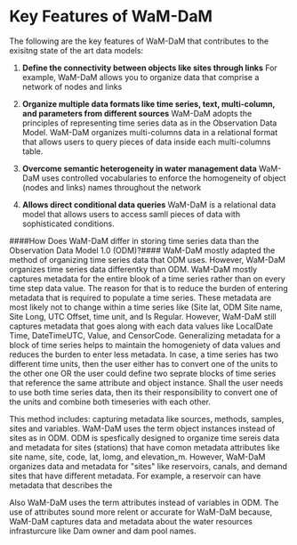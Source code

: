 Key Features of WaM-DaM 
=======================

The following are the key features of WaM-DaM that contributes to the exisitng state of the art data models:

1. **Define the connectivity between objects like sites through links**
For example, WaM-DaM allows you to organize data that comprise a network of nodes and links 

2. **Organize multiple data formats like time series, text, multi-column, and parameters from different sources**
WaM-DaM adopts the principles of representing time series data as in the Observation Data Model. WaM-DaM organizes multi-columns data in a relational format that allows users to query pieces of data inside each multi-columns table.  

3. **Overcome semantic heterogeneity in water management data**
WaM-DaM uses controlled vocabularies to enforce the homogeneity of object (nodes and links) names throughout the network

4. **Allows direct conditional data queries**
WaM-DaM is a relational data model that allows users to access samll pieces of data with sophisticated conditions. 



####How Does WaM-DaM differ in storing time series data than the Observation Data Model 1.0 (ODM)?####
WaM-DaM mostly adapted the method of organizing time series data that ODM uses. However, WaM-DaM organizes time series data differentky than ODM. WaM-DaM mostly captures metadata for the entire blook of a time series rather than on every time step data value. The reason for that is to reduce the burden of entering metadata that is required to populate a time series. These metadata are most likely not to change within a time series like (Site lat, ODM Site name, Site Long, UTC Offset, time unit, and Is Regular. However, WaM-DaM still captures metadata that goes along with each data values like LocalDate Time, DateTimeUTC, Value, and CensorCode. Generalizing metadata for a block of time series helps to maintain the homogeniety of data values and reduces the burden to enter less metadata. In case, a time series has two different time units, then the user either has to convert one of the units to the other one OR the user could define two seprate blocks of time series that reference the same attribute and object instance. Shall the user needs to use both time series data, then its their responsibility to convert one of the units and combine both timeseries with each other. 


This method includes: capturing metadata like sources, methods, samples, sites and variables. WaM-DaM uses the term object instances instead of sites as in ODM. ODM is spesfically designed to organize time sereis data and metadata for sites (stations) that have comon metadata attributes like  
site name, site, code, lat, lomg, and elevation_m. However, WaM-DaM organizes data and metadata for "sites" like reservoirs, canals, and demand sites that have different metadata. For example, a reservoir can have metadata that describes the  

Also WaM-DaM uses the term attributes instead of variables in ODM. The use of attributes sound more relent or accurate for WaM-DaM because, WaM-DaM captures data and metadata about the water resources infrasturcure like Dam owner and dam pool names. 


